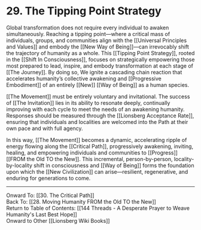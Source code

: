 # 29. The Tipping Point Strategy

Global transformation does not require every individual to awaken simultaneously. Reaching a tipping point—where a critical mass of individuals, groups, and communities align with the [[Universal Principles and Values]] and embody the [[New Way of Being]]—can irrevocably shift the trajectory of humanity as a whole. This [[Tipping Point Strategy]], rooted in the [[Shift In Consciousness]], focuses on strategically empowering those most prepared to lead, inspire, and embody transformation at each stage of [[The Journey]]. By doing so, We ignite a cascading chain reaction that accelerates humanity’s collective awakening and [[Progressive Embodiment]] of an entirely [[New]] [[Way of Being]] as a human species. 

[[The Movement]] must be entirely voluntary and invitational. The success of [[The Invitation]] lies in its ability to resonate deeply, continually improving with each cycle to meet the needs of an awakening humanity. Responses should be measured through the [[Lionsberg Acceptance Rate]], ensuring that individuals and localities are welcomed into the Path at their own pace and with full agency.

In this way, [[The Movement]] becomes a dynamic, accelerating ripple of energy flowing along the [[Critical Path]], progressively awakening, inviting, healing, and empowering individuals and communities to [[Progress]] [[FROM the Old TO the New]]. This incremental, person-by-person, locality-by-locality shift in consciousness and [[Way of Being]] forms the foundation upon which the [[New Civilization]] can arise—resilient, regenerative, and enduring for generations to come.

____

Onward To: [[30. The Critical Path]]  
Back To: [[28. Moving Humanity FROM the Old TO the New]]  
Return to Table of Contents: [[144 Threads - A Desperate Prayer to Weave Humanity's Last Best Hope]]  
Onward to Other [[Lionsberg Wiki Books]]  
